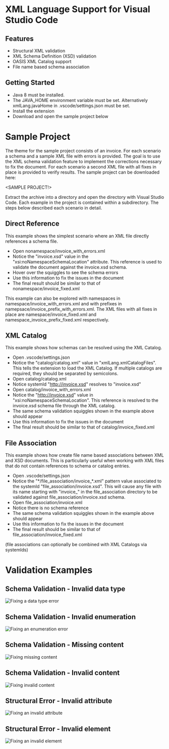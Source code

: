 # XML Language Support for Visual Studio Code

Features
--------
 - Structural XML validation
 - XML Schema Definition (XSD) validation
 - OASIS XML Catalog support
 - File name based schema association

Getting Started
---------------
 - Java 8 must be installed.
 - The JAVA_HOME environment variable must be set. Alternatively xmlLang.javaHome in .vscode/settings.json must be set.
 - Install the extension
 - Download and open the sample project below

# Sample Project
The theme for the sample project consists of an invoice. For each scenario a schema and a sample XML file with errors is provided. The goal is to use the XML schema validation feature to implement the corrections necessary to fix the document. For each scenario a second XML file with all fixes in place is provided to verify results. The sample project can be downloaded here:

<SAMPLE PROJECT!>

Extract the archive into a directory and open the directory with Visual Studio Code. Each example in the project is contained within a subdirectory. The steps below described each scenario in detail.

Direct Reference
----------------
This example shows the simplest scenario where an XML file directly references a schema file.
 - Open nonamespace/invoice_with_errors.xml
 - Notice the "invoice.xsd" value in the "xsi:noNamespaceSchemaLocation" attribute. This reference is used to validate the document against the invoice.xsd schema.
 - Hover over the squiggles to see the schema errors
 - Use this information to fix the issues in the document
 - The final result should be similar to that of nonamespace/invoice_fixed.xml

 This example can also be explored with namespaces in namespace/invoice_with_errors.xml and with prefixes in namepsace/invoice_prefix_with_errors.xml. The XML files with all fixes in place are namespace/invoice_fixed.xml and namespace_invoice_prefix_fixed.xml respectively.

XML Catalog
-----------
This example shows how schemas can be resolved using the XML Catalog.
 - Open .vscode/settings.json
 - Notice the "catalog/catalog.xml" value in "xmlLang.xmlCatalogFiles". This tells the extension to load the XML Catalog. If multiple catalogs are required, they should be separated by semicolons.
 - Open catalog/catalog.xml
 - Notice systemId "http://invoice.xsd" resolves to "invoice.xsd"
 - Open catalog/invoice_with_errors.xml
 - Notice the "http://invoice.xsd" value in "xsi:noNamespaceSchemaLocation". This reference is resolved to the invoice.xsd schema file through the XML catalog.
 - The same schema validation squiggles shown in the example above should appear
 - Use this information to fix the issues in the document
 - The final result should be similar to that of catalog/invoice_fixed.xml

File Association
----------------
This example shows how create file name based associations between XML and XSD documents. This is particularly useful when working with XML files that do not contain references to schema or catalog entries.
 - Open .vscode/settings.json
 - Notice the "\*/file_association/invoice_\*.xml" pattern value associated to the systemId "file_association/invoice.xsd". This will cause any file with its name starting with "invoice_" in the file_association directory to be validated against file_association/invoice.xsd schema.
 - Open file_association/invoice.xml
 - Notice there is no schema reference
 - The same schema validation squiggles shown in the example above should appear
 - Use this information to fix the issues in the document
 - The final result should be similar to that of file_association/invoice_fixed.xml

(file associations can optionally be combined with XML Catalogs via systemIds)

# Validation Examples

Schema Validation - Invalid data type
-------------------------------------
![Fixing a data type error](readme-resources/error-datatype.gif)

Schema Validation - Invalid enumeration
---------------------------------------
![Fixing an enumeration error](readme-resources/error-enumeration.gif)

Schema Validation - Missing content
-----------------------------------
![Fixing missing content](readme-resources/error-missing-content.gif)

Schema Validation - Invalid content
-----------------------------------
![Fixing invalid content](readme-resources/error-invalid-content.gif)

Structural Error - Invalid attribute
------------------------------------
![Fixing an invalid attribute](readme-resources/error-structure-attribute.gif)

Structural Error - Invalid element
----------------------------------
![Fixing an invalid element](readme-resources/error-structure-element.gif)
